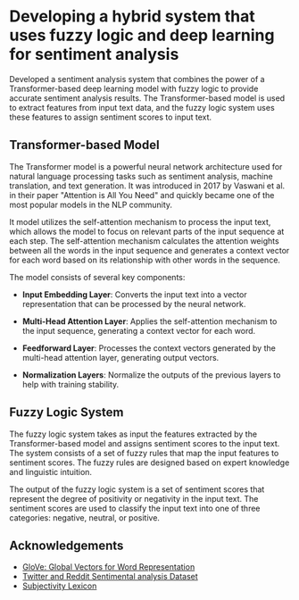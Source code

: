 # Developing a hybrid system that uses fuzzy logic and deep learning for sentiment analysis


Developed a sentiment analysis system that combines the power of a Transformer-based deep learning model with fuzzy logic to provide accurate sentiment analysis results. The Transformer-based model is used to extract features from input text data, and the fuzzy logic system uses these features to assign sentiment scores to input text.


## Transformer-based Model


The Transformer model is a powerful neural network architecture used for natural language processing tasks such as sentiment analysis, machine translation, and text generation. It was introduced in 2017 by Vaswani et al. in their paper "Attention is All You Need" and quickly became one of the most popular models in the NLP community.

It model utilizes the self-attention mechanism to process the input text, which allows the model to focus on relevant parts of the input sequence at each step. The self-attention mechanism calculates the attention weights between all the words in the input sequence and generates a context vector for each word based on its relationship with other words in the sequence.

The model consists of several key components:

-   **Input Embedding Layer**: Converts the input text into a vector representation that can be processed by the neural network.

-   **Multi-Head Attention Layer**: Applies the self-attention mechanism to the input sequence, generating a context vector for each word.
-   **Feedforward Layer**: Processes the context vectors generated by the multi-head attention layer, generating output vectors.
-   **Normalization Layers**: Normalize the outputs of the previous layers to help with training stability.


## Fuzzy Logic System


The fuzzy logic system takes as input the features extracted by the Transformer-based model and assigns sentiment scores to the input text. The system consists of a set of fuzzy rules that map the input features to sentiment scores. The fuzzy rules are designed based on expert knowledge and linguistic intuition.

The output of the fuzzy logic system is a set of sentiment scores that represent the degree of positivity or negativity in the input text. The sentiment scores are used to classify the input text into one of three categories: negative, neutral, or positive.


## Acknowledgements

 - [GloVe: Global Vectors for Word Representation](https://nlp.stanford.edu/projects/glove/)
 - [Twitter and Reddit Sentimental analysis Dataset](https://www.kaggle.com/datasets/cosmos98/twitter-and-reddit-sentimental-analysis-dataset)
 - [Subjectivity Lexicon](https://mpqa.cs.pitt.edu/lexicons/subj_lexicon/)
 
